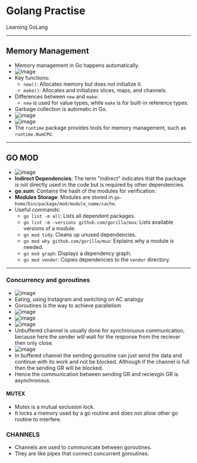 # Golang Practise

Learning GoLang

---

## Memory Management

- Memory management in Go happens automatically.
- ![image](https://github.com/user-attachments/assets/c6c97999-46a5-42d4-b90d-81a9f24afea7)
- Key functions:
  - `new()`: Allocates memory but does not initialize it.
  - `make()`: Allocates and initializes slices, maps, and channels.
- Differences between `new` and `make`:
  - `new` is used for value types, while `make` is for built-in reference types.
- Garbage collection is automatic in Go.
- ![image](https://github.com/user-attachments/assets/bb56daec-9be2-4ad1-86ea-6d7c860c8fe1)
- ![image](https://github.com/user-attachments/assets/1d810a23-ba92-44ba-8096-0d38e1c12bd6)
- The `runtime` package provides tools for memory management, such as `runtime.NumCPU`.

---

## GO MOD

- ![image](https://github.com/user-attachments/assets/f31dfd3a-16f4-4937-bba2-9cc6ab063409)
- **Indirect Dependencies**: The term "indirect" indicates that the package is not directly used in the code but is required by other dependencies.
- **go.sum**: Contains the hash of the modules for verification.
- **Modules Storage**: Modules are stored in `go-home/bin/package/mod/module_name/cache`.
- Useful commands:
  - `go list -m all`: Lists all dependent packages.
  - `go list -m -versions github.com/gorilla/mux`: Lists available versions of a module.
  - `go mod tidy`: Cleans up unused dependencies.
  - `go mod why github.com/gorilla/mux`: Explains why a module is needed.
  - `go mod graph`: Displays a dependency graph.
  - `go mod vendor`: Copies dependencies to the `vendor` directory.

---

### Concurrency and goroutines

- ![image](https://github.com/user-attachments/assets/7f652cc6-0681-4d17-ad15-36e701c446cf)
- Eating, using Instagram and switching on AC analogy
- Goroutines is the way to achieve parallelism
- ![image](https://github.com/user-attachments/assets/05b02c1b-adfd-4e8f-9483-e1efa6e8b539)
- ![image](https://github.com/user-attachments/assets/a0f63816-e5cf-4086-96bc-b986f6273b7b)
- ![image](https://github.com/user-attachments/assets/25969b08-4f3e-4df8-aec4-a5b3c3569292)
- Unbuffered channel is usually done for synchronuous communication, because here the sender will wait for the response from the reciever then only close.
- ![image](https://github.com/user-attachments/assets/26128744-0ed2-41ca-80e9-21c2c528803f)
- In buffered channel the sending goroutine can just send the data and continue with its work and not be blocked. Although if the channel is full then the sending GR will be blocked.
- Hence the communication between sending GR and recievgin GR is asynchronous.



#### MUTEX

- Mutex is a mutual exclusion lock.
- It locks a memory used by a go routine and does not allow other go routine to interfere.

### CHANNELS

- Channels are used to communicate between goroutines.
- They are like pipes that connect concurrent goroutines.
